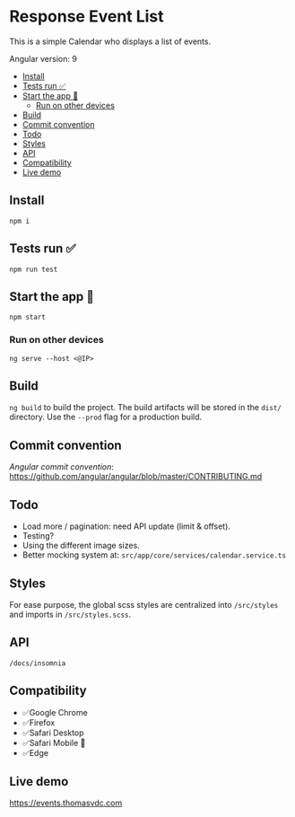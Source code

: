 # Response Event List <!-- omit in toc -->

This is a simple Calendar who displays a list of events.

Angular version: 9

- [Install](#install)
- [Tests run ✅](#tests-run-)
- [Start the app 🚀](#start-the-app-)
  - [Run on other devices](#run-on-other-devices)
- [Build](#build)
- [Commit convention](#commit-convention)
- [Todo](#todo)
- [Styles](#styles)
- [API](#api)
- [Compatibility](#compatibility)
- [Live demo](#live-demo)

## Install

`npm i`

## Tests run ✅

`npm run test`

## Start the app 🚀

`npm start`

### Run on other devices

`ng serve --host <@IP>`

## Build

`ng build` to build the project. The build artifacts will be stored in the `dist/` directory. Use the `--prod` flag for a production build.

## Commit convention

*Angular commit convention*: https://github.com/angular/angular/blob/master/CONTRIBUTING.md

## Todo

- Load more / pagination: need API update (limit & offset).
- Testing?
- Using the different image sizes.
- Better mocking system at: `src/app/core/services/calendar.service.ts`

## Styles

For ease purpose, the global scss styles are centralized into `/src/styles` and imports in `/src/styles.scss`.

## API

`/docs/insomnia`

## Compatibility

- ✅Google Chrome
- ✅Firefox
- ✅Safari Desktop
- ✅Safari Mobile 📱
- ✅Edge 

## Live demo

https://events.thomasvdc.com
